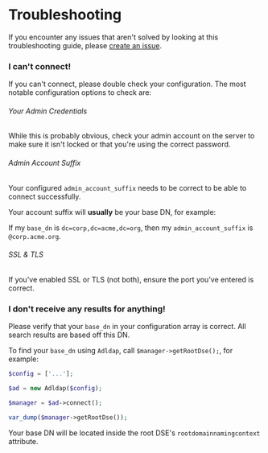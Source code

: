 # Troubleshooting

If you encounter any issues that aren't solved by looking at this troubleshooting guide, please [create an issue](https://github.com/Adldap2/Adldap2/issues/new).

### I can't connect!

If you can't connect, please double check your configuration. The most notable configuration options to check are:

###### Your Admin Credentials

While this is probably obvious, check your admin account on the server to make sure it isn't locked or that you're using the
correct password.

###### Admin Account Suffix

Your configured `admin_account_suffix` needs to be correct to be able to connect successfully.

Your account suffix will **usually** be your base DN, for example:

If my `base_dn` is `dc=corp,dc=acme,dc=org`, then my `admin_account_suffix` is `@corp.acme.org`.

###### SSL & TLS

If you've enabled SSL or TLS (not both), ensure the port you've entered is correct.

### I don't receive any results for anything!

Please verify that your `base_dn` in your configuration array is correct. All search results are based off this DN.

To find your `base_dn` using `Adldap`, call `$manager->getRootDse();`, for example:

```php
$config = ['...'];

$ad = new Adldap($config);

$manager = $ad->connect();

var_dump($manager->getRootDse());
```

Your base DN will be located inside the root DSE's `rootdomainnamingcontext` attribute.
